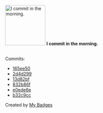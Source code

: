 <img src="https://my-badges.github.io/my-badges/morning-commits.png" alt="I commit in the morning." title="I commit in the morning." width="128">
<strong>I commit in the morning.</strong>
<br><br>

Commits:

- <a href="https://github.com/ccamel/chez-ccamel/commit/165ee508b6d56e10606d929469375e41a91064bf">165ee50</a>
- <a href="https://github.com/ccamel/chez-ccamel/commit/2d4d299480478d3ec93e9662be16376b4b49748f">2d4d299</a>
- <a href="https://github.com/ccamel/chez-ccamel/commit/13d82bf271022d190971f34f46b381a7129eea91">13d82bf</a>
- <a href="https://github.com/ccamel/chez-ccamel/commit/832b86f05dc69883a8f4014d7eaec7e1e095f693">832b86f</a>
- <a href="https://github.com/ccamel/awesome-ccamel/commit/e0ede6e269d138295f9bd4569743373e992e66b8">e0ede6e</a>
- <a href="https://github.com/okp4/actions/commit/b32c9ccfc25f428fa50dae6b75ee420fbc17ba1d">b32c9cc</a>


Created by <a href="https://github.com/my-badges/my-badges">My Badges</a>